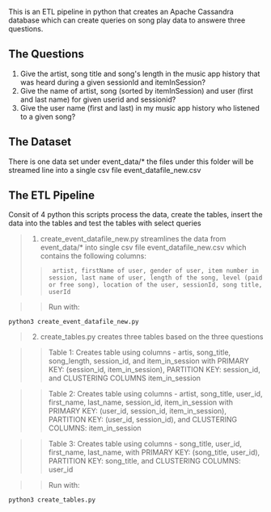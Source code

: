 This is an ETL pipeline in python that creates an Apache Cassandra database which can create queries on song 
play data to answere three questions.

## The Questions
1. Give the artist, song title and song's length in the music app history that was heard during a 
    given sessionId and itemInSession?
2. Give the name of artist, song (sorted by itemInSession) and user (first and last name) for given userid and sessionid?
3. Give the user name (first and last) in my music app history who listened to a given song?

## The Dataset
There is one data set under event_data/* the files under this folder will be streamed line into a single csv file 
event_datafile_new.csv

## The ETL Pipeline
Consit of 4 python this scripts process the data, create the tables, insert the data into the tables and test the tables with
select queries

> 1. create_event_datafile_new.py streamlines the data from event_data/* into single csv file event_datafile_new.csv which 
      contains the following columns:
>>      artist, firstName of user, gender of user, item number in session, last name of user, length of the song, level (paid or free song), location of the user, sessionId, song title, userId

>>  Run with:

```
python3 create_event_datafile_new.py
```


> 2. create_tables.py creates three tables based on the three questions

>> Table 1: Creates table using columns - artis, song_title, song_length, session_id, and item_in_session
>> with PRIMARY KEY: (session_id, item_in_session), PARTITION KEY: session_id, and CLUSTERING COLUMNS item_in_session

>> Table 2: Creates table using columns - artist, song_title, user_id, first_name, last_name, session_id, item_in_session
>> with PRIMARY KEY: (user_id, session_id, item_in_session), PARTITION KEY: (user_id, session_id), and CLUSTERING COLUMNS:  item_in_session

>> Table 3: Creates table using columns - song_title, user_id, first_name, last_name,
>> with PRIMARY KEY: (song_title, user_id), PARTITION KEY: song_title, and CLUSTERING COLUMNS: user_id

>>  Run with:

```
python3 create_tables.py
```

